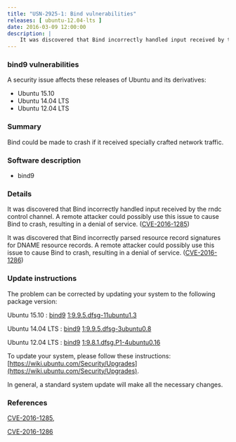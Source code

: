 ```yaml
---
title: "USN-2925-1: Bind vulnerabilities"
releases: [ ubuntu-12.04-lts ]
date: 2016-03-09 12:00:00
description: |
    It was discovered that Bind incorrectly handled input received by the rndc control channel. A remote attacker could possibly use this issue to cause Bind to crash, resulting in a denial of service. ([CVE-2016-1285](http://people.ubuntu.com/~ubuntu-security/cve/CVE-2016-1285))
--- 
```

 
### bind9 vulnerabilities

A security issue affects these releases of Ubuntu and its derivatives:

* Ubuntu 15.10
* Ubuntu 14.04 LTS
* Ubuntu 12.04 LTS

### Summary

Bind could be made to crash if it received specially crafted network traffic.

### Software description

* bind9 

### Details

It was discovered that Bind incorrectly handled input received by the rndc control channel. A remote attacker could possibly use this issue to cause Bind to crash, resulting in a denial of service. ([CVE-2016-1285](http://people.ubuntu.com/~ubuntu-security/cve/CVE-2016-1285))

It was discovered that Bind incorrectly parsed resource record signatures for DNAME resource records. A remote attacker could possibly use this issue to cause Bind to crash, resulting in a denial of service. ([CVE-2016-1286](http://people.ubuntu.com/~ubuntu-security/cve/CVE-2016-1286)) 

### Update instructions

The problem can be corrected by updating your system to the following package version:

Ubuntu 15.10
 : [bind9](https://launchpad.net/ubuntu/+source/bind9) <span> [1:9.9.5.dfsg-11ubuntu1.3](https://launchpad.net/ubuntu/+source/bind9/1:9.9.5.dfsg-11ubuntu1.3) </span> 

Ubuntu 14.04 LTS
 : [bind9](https://launchpad.net/ubuntu/+source/bind9) <span> [1:9.9.5.dfsg-3ubuntu0.8](https://launchpad.net/ubuntu/+source/bind9/1:9.9.5.dfsg-3ubuntu0.8) </span> 

Ubuntu 12.04 LTS
 : [bind9](https://launchpad.net/ubuntu/+source/bind9) <span> [1:9.8.1.dfsg.P1-4ubuntu0.16](https://launchpad.net/ubuntu/+source/bind9/1:9.8.1.dfsg.P1-4ubuntu0.16) </span> 

To update your system, please follow these instructions: [https://wiki.ubuntu.com/Security/Upgrades](https://wiki.ubuntu.com/Security/Upgrades).

In general, a standard system update will make all the necessary changes. 

### References

 [CVE-2016-1285](http://people.ubuntu.com/~ubuntu-security/cve/CVE-2016-1285), 

 [CVE-2016-1286](http://people.ubuntu.com/~ubuntu-security/cve/CVE-2016-1286)
 
